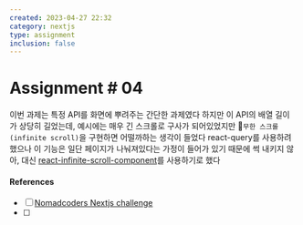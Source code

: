 ```yaml
---
created: 2023-04-27 22:32
category: nextjs
type: assignment
inclusion: false
---
```


# Assignment # 04
이번 과제는 특정 API를 화면에 뿌려주는 간단한 과제였다
하지만 이 API의 배열 길이가 상당히 길었는데, 예시에는 매우 긴 스크롤로 구사가 되어있었지만
`무한 스크롤(infinite scroll)`을 구현하면 어떨까하는 생각이 들었다
react-query를 사용하려 했으나 이 기능은 일단 페이지가 나눠져있다는 가정이 들어가 있기 때문에 썩 내키지 않아, 대신 [react-infinite-scroll-component](https://github.com/ankeetmaini/react-infinite-scroll-component#readme)를 사용하기로 했다









#### References
- [ ] [Nomadcoders Nextjs challenge](https://nomadcoders.co/carrot-challenge)
- [ ] 